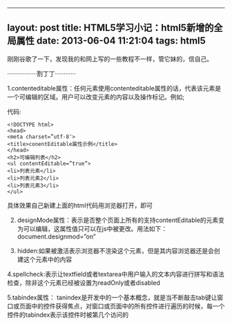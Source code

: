 
---
layout: post
title: HTML5学习小记：html5新增的全局属性
date: 2013-06-04 11:21:04
tags: html5
---

刚刚谷歌了一下，发现我的和网上写的一些教程不一样，管它妹的，信自己。

·················割丁丁············

1.contenteditable属性：任何元素使用contenteditable属性的话，代表该元素是一个可编辑的区域。用户可以改变元素的内容以及操作标记。例如;

代码:
```
<!DOCTYPE html>
<head>
<meta charset=”utf-8″>
<title>conentEditable属性示例</title>
</head>
<h2>可编辑列表</h2>
<ul contentEditable=”true”>
<li>列表元素</li>
<li>列表元素2</li>
<li>列表元素3</li>
</ul>
```
具体效果自己新建上面的html代码用浏览器打开，即可

2.   designMode属性：表示是否整个页面上所有的支持contentEditable的元素变为可以编辑，这属性值只可以在js中被更改。用法如下：document.designmod=”on”

3.   hidden:如果被激活表示浏览器不渲染这个元素，但是其内容浏览器还是会创建这个元素中的内容

4.spellcheck:表示让textfield或者textarea中用户输入的文本内容进行拼写和语法检查，除非这个元素已经被设置为readOnly或者disabled

5.tabindex属性： tanindex是开发中的一个基本概念，就是当不断敲击tab键让窗口或页面中的控件获得焦点，对窗口或页面中的所有控件进行遍历的时候，每一个控件的tabindex表示该控件时被第几个访问的



